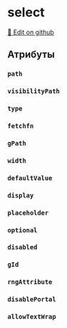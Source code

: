 # select
[:memo: Edit on github](https://github.com/tihonove/vscode-candy-sugar-extensions/edit/master/server/src/SugarElements/DefaultSugarElementInfos/DataElements/select.ts)


## Атрибуты
### `path`

### `visibilityPath`

### `type`

### `fetchfn`

### `gPath`

### `width`

### `defaultValue`

### `display`

### `placeholder`

### `optional`

### `disabled`

### `gId`

### `rngAttribute`

### `disablePortal`

### `allowTextWrap`

